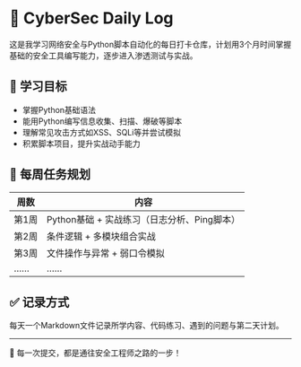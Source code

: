 # 🚀 CyberSec Daily Log

这是我学习网络安全与Python脚本自动化的每日打卡仓库，计划用3个月时间掌握基础的安全工具编写能力，逐步进入渗透测试与实战。

## 🧭 学习目标

- 掌握Python基础语法
- 能用Python编写信息收集、扫描、爆破等脚本
- 理解常见攻击方式如XSS、SQLi等并尝试模拟
- 积累脚本项目，提升实战动手能力

## 📆 每周任务规划

| 周数 | 内容 |
|------|------|
| 第1周 | Python基础 + 实战练习（日志分析、Ping脚本） |
| 第2周 | 条件逻辑 + 多模块组合实战 |
| 第3周 | 文件操作与异常 + 弱口令模拟 |
| …… | …… |

## ✅ 记录方式

每天一个Markdown文件记录所学内容、代码练习、遇到的问题与第二天计划。

---

📌 每一次提交，都是通往安全工程师之路的一步！  
